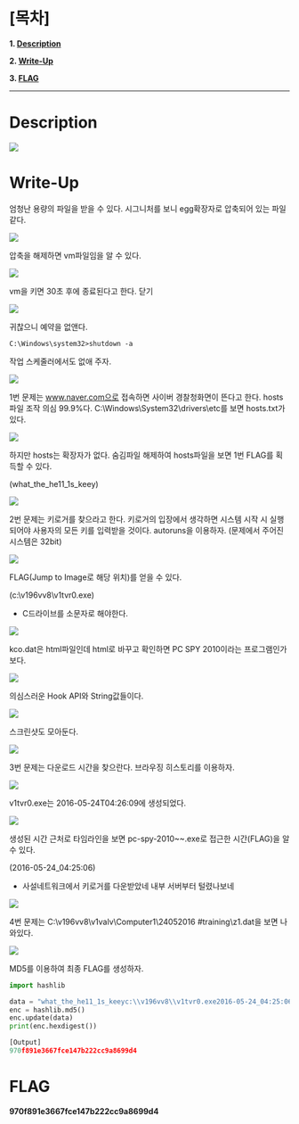 # [목차]
**1. [Description](#Description)**

**2. [Write-Up](#Write-Up)**

**3. [FLAG](#FLAG)**


***


# **Description**

![](images/2022-01-03-02-58-27.png)


# **Write-Up**

엄청난 용량의 파일을 받을 수 있다. 시그니처를 보니 egg확장자로 압축되어 있는 파일같다.

![](images/2022-01-03-02-58-46.png)

압축을 해제하면 vm파일임을 알 수 있다.

![](images/2022-01-03-02-58-50.png)

vm을 키면 30초 후에 종료된다고 한다. 닫기

![](images/2022-01-03-02-58-55.png)

귀찮으니 예약을 없앤다.

```shell
C:\Windows\system32>shutdown -a
```

작업 스케줄러에서도 없애 주자.

![](images/2022-01-03-02-59-05.png)

1번 문제는 www.naver.com으로 접속하면 사이버 경찰청화면이 뜬다고 한다. hosts파일 조작 의심 99.9%다. C:\Windows\System32\drivers\etc를 보면 hosts.txt가 있다.

![](images/2022-01-03-02-59-09.png)

하지만 hosts는 확장자가 없다. 숨김파일 해제하여 hosts파일을 보면 1번 FLAG를 획득할 수 있다. 

(what_the_he11_1s_keey)

![](images/2022-01-03-02-59-14.png)

2번 문제는 키로거를 찾으라고 한다. 키로거의 입장에서 생각하면 시스템 시작 시 실행되어야 사용자의 모든 키를 입력받을 것이다. autoruns을 이용하자. (문제에서 주어진 시스템은 32bit)

![](images/2022-01-03-02-59-19.png)

FLAG(Jump to Image로 해당 위치)를 얻을 수 있다.

(c:\v196vv8\v1tvr0.exe)

* C드라이브를 소문자로 해야한다.

![](images/2022-01-03-02-59-26.png)

kco.dat은 html파일인데 html로 바꾸고 확인하면 PC SPY 2010이라는 프로그램인가보다.

![](images/2022-01-03-02-59-37.png)

의심스러운 Hook API와 String값들이다.

![](images/2022-01-03-02-59-41.png)

스크린샷도 모아둔다.

![](images/2022-01-03-02-59-45.png)

3번 문제는 다운로드 시간을 찾으란다. 브라우징 히스토리를 이용하자.

![](images/2022-01-03-02-59-49.png)

v1tvr0.exe는 2016-05-24T04:26:09에 생성되었다.

![](images/2022-01-03-02-59-53.png)

생성된 시간 근처로 타임라인을 보면 pc-spy-2010~~.exe로 접근한 시간(FLAG)을 알 수 있다.

(2016-05-24_04:25:06)

* 사설네트워크에서 키로거를 다운받았네 내부 서버부터 털렸나보네

![](images/2022-01-03-03-00-09.png)

4번 문제는 C:\v196vv8\v1valv\Computer1\24052016 #training\z1.dat을 보면 나와있다.

![](images/2022-01-03-03-00-22.png)

MD5를 이용하여 최종 FLAG를 생성하자.

```python
import hashlib

data = "what_the_he11_1s_keeyc:\\v196vv8\\v1tvr0.exe2016-05-24_04:25:06blackkey is a Good man".encode('utf-8')
enc = hashlib.md5()
enc.update(data)
print(enc.hexdigest())

[Output]
970f891e3667fce147b222cc9a8699d4
```


# **FLAG**

**970f891e3667fce147b222cc9a8699d4**